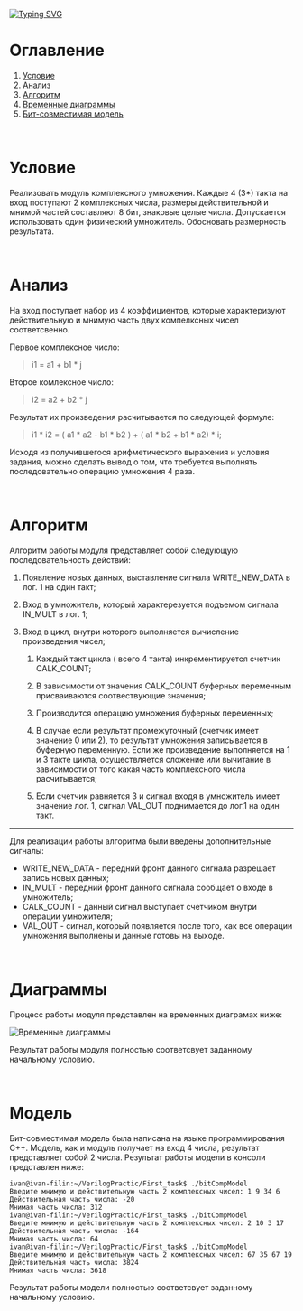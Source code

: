 [![Typing SVG](https://readme-typing-svg.herokuapp.com?size=30&color=22F723&vCenter=true&lines=%D0%A1omplex+multiplier)](https://git.io/typing-svg)
  
# Оглавление
<div class = "intro">  

1. [Условие](#Условие) 
2. [Анализ](#Анализ) 
3. [Алгоритм](#Алгоритм)  
4. [Временные диаграммы](#Диаграммы)  
5. [Бит-совместимая модель](#модель)  

</div><br>


# Условие  
<p>
Реализовать модуль комплексного умножения. Каждые 4 (3*) такта на вход поступают 2 комплексных числа, размеры действительной и мнимой частей составляют 8 бит, знаковые целые числа. Допускается использовать один физический умножитель. Обосновать размерность результата.
</p>
<br>  

# Анализ
<p>  
На вход поступает набор из 4 коэффициентов, которые характеризуют действительную и мнимую часть двух компелксных чисел соответсвенно.

Первое комплексное число:  
>i1 = a1 + b1 * j  

Второе комлексное число:
>i2 = a2 + b2 * j  

Результат их произведения расчитывается по следующей формуле:
>i1 * i2 = ( a1 * a2 - b1 * b2 ) + ( a1 * b2 + b1 * a2) * i;  

Исходя из получившегося арифметического выражения и условия задания, можно сделать вывод о том, что требуется выполнять последовательно операцию умножения 4 раза.  

</p>
<br>  

# Алгоритм  

<p>
 Алгоритм работы модуля представляет собой следующую последовательность действий:  
</p>

<div class = "intro">  

1. Появление новых данных, выставление сигнала WRITE_NEW_DATA в лог. 1 на один такт;  

2. Вход в умножитель, который характерезуется подъемом сигнала IN_MULT в лог. 1;

1. Вход в цикл, внутри которого выполняется вычисление произведения чисел;  

   1. Каждый такт цикла ( всего 4 такта) инкрементируется счетчик CALK_COUNT;  

   2. В зависимости от значения CALK_COUNT буферных переменным присваиваются
  соотвествующие значения;  

   3. Производится операцию умножения буферных переменных;  

   4. В случае если результат промежуточный (счетчик имеет значение 0 или 2), то результат умножения записывается в буферную переменную. Если же произведение выполняется на 1 и 3 такте цикла, осуществляется сложение или вычитание в зависимости от того какая часть комплексного числа расчитывается;  

   5. Если счетчик равняется 3 и сигнал входя в умножитель имеет значение лог. 1, сигнал VAL_OUT поднимается до лог.1 на один такт.  
    
</div>  

---
<p>
 Для реализации работы алгоритма были введены дополнительные сигналы:  
</p>  

<div class = "intro">  

- WRITE_NEW_DATA - передний фронт данного сигнала разрешает запись новых данных;
- IN_MULT - передний фронт данного сигнала сообщает о входе в умножитель;
- СALK_COUNT - данный сигнал выступает счетчиком внутри операции умножителя;  
- VAL_OUT - сигнал, который появляется после того, как все операции умножения выполнены и данные готовы на выходе. 

</div>  

<br>  

# Диаграммы
<p>
Процесс работы модуля представлен на временных диаграмах ниже:
</p>  

![Временные диаграммы](..first_task/First_task/times_diagrams/time_diagramm.png)

<p>
Результат работы модуля полностью соответсвует заданному начальному условию.
</p>  


<br>  


# Модель
<p>
Бит-совместимая модель была написана на языке программирования C++. Модель, как и модуль получает на вход 4 числа, результат представляет собой 2 числа. Результат работы модели в консоли представлен ниже:  


```shell
ivan@ivan-filin:~/VerilogPractic/First_task$ ./bitCompModel 
Введите мнимую и действительную часть 2 комплексных чисел: 1 9 34 6
Действительная часть числа: -20 
Мнимая часть числа: 312 
ivan@ivan-filin:~/VerilogPractic/First_task$ ./bitCompModel 
Введите мнимую и действительную часть 2 комплексных чисел: 2 10 3 17
Действительная часть числа: -164 
Мнимая часть числа: 64 
ivan@ivan-filin:~/VerilogPractic/First_task$ ./bitCompModel 
Введите мнимую и действительную часть 2 комплексных чисел: 67 35 67 19
Действительная часть числа: 3824 
Мнимая часть числа: 3618 
```
</p>

<p>
Результат работы модели полностью соответсвует заданному начальному условию.
</p>  

<br>  
 
